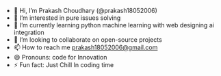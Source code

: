- 👋 Hi, I’m Prakash Choudhary (@prakash18052006)
- 👀 I’m interested in pure issues solving
- 🌱 I’m currently learning python machine learning with web designing ai integration
- 💞️ I’m looking to collaborate on open-source projects
- 📫 How to reach me prakash18052006@gmail.com
- 😄 Pronouns: code for Innovation
- ⚡ Fun fact: Just Chill In coding time

<!---
Prakash18052006/Prakash18052006 is a ✨ special ✨ repository because its `README.md` (this file) appears on your GitHub profile.
You can click the Preview link to take a look at your changes.
--->
